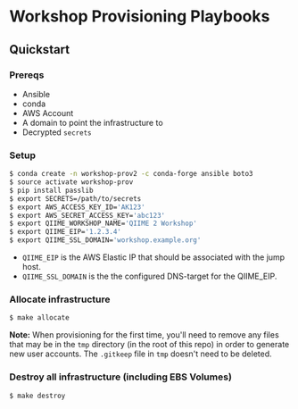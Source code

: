 # Workshop Provisioning Playbooks

## Quickstart

### Prereqs

- Ansible
- conda
- AWS Account
- A domain to point the infrastructure to
- Decrypted `secrets`

### Setup

```bash
$ conda create -n workshop-prov2 -c conda-forge ansible boto3
$ source activate workshop-prov
$ pip install passlib
$ export SECRETS=/path/to/secrets
$ export AWS_ACCESS_KEY_ID='AK123'
$ export AWS_SECRET_ACCESS_KEY='abc123'
$ export QIIME_WORKSHOP_NAME='QIIME 2 Workshop'
$ export QIIME_EIP='1.2.3.4'
$ export QIIME_SSL_DOMAIN='workshop.example.org'
```

- `QIIME_EIP` is the AWS Elastic IP that should be associated with the jump host.
- `QIIME_SSL_DOMAIN` is the the configured DNS-target for the QIIME_EIP.

### Allocate infrastructure

```bash
$ make allocate
```

**Note:** When provisioning for the first time, you'll need to remove any files that may be in the `tmp` directory (in the root of this repo) in order to generate new user accounts. The `.gitkeep` file in `tmp` doesn't need to be deleted.

### Destroy all infrastructure (including EBS Volumes)

```bash
$ make destroy
```
